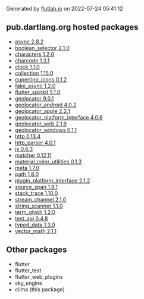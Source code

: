 Generated by [flutlab.io](https://flutlab.io) on 2022-07-24 05:41:12


## pub.dartlang.org hosted packages

 - [async 2.8.2](https://pub.dartlang.org/packages/async/versions/2.8.2)
 - [boolean_selector 2.1.0](https://pub.dartlang.org/packages/boolean_selector/versions/2.1.0)
 - [characters 1.2.0](https://pub.dartlang.org/packages/characters/versions/1.2.0)
 - [charcode 1.3.1](https://pub.dartlang.org/packages/charcode/versions/1.3.1)
 - [clock 1.1.0](https://pub.dartlang.org/packages/clock/versions/1.1.0)
 - [collection 1.15.0](https://pub.dartlang.org/packages/collection/versions/1.15.0)
 - [cupertino_icons 0.1.2](https://pub.dartlang.org/packages/cupertino_icons/versions/0.1.2)
 - [fake_async 1.2.0](https://pub.dartlang.org/packages/fake_async/versions/1.2.0)
 - [flutter_spinkit 5.1.0](https://pub.dartlang.org/packages/flutter_spinkit/versions/5.1.0)
 - [geolocator 9.0.1](https://pub.dartlang.org/packages/geolocator/versions/9.0.1)
 - [geolocator_android 4.0.2](https://pub.dartlang.org/packages/geolocator_android/versions/4.0.2)
 - [geolocator_apple 2.2.1](https://pub.dartlang.org/packages/geolocator_apple/versions/2.2.1)
 - [geolocator_platform_interface 4.0.6](https://pub.dartlang.org/packages/geolocator_platform_interface/versions/4.0.6)
 - [geolocator_web 2.1.6](https://pub.dartlang.org/packages/geolocator_web/versions/2.1.6)
 - [geolocator_windows 0.1.1](https://pub.dartlang.org/packages/geolocator_windows/versions/0.1.1)
 - [http 0.13.4](https://pub.dartlang.org/packages/http/versions/0.13.4)
 - [http_parser 4.0.1](https://pub.dartlang.org/packages/http_parser/versions/4.0.1)
 - [js 0.6.3](https://pub.dartlang.org/packages/js/versions/0.6.3)
 - [matcher 0.12.11](https://pub.dartlang.org/packages/matcher/versions/0.12.11)
 - [material_color_utilities 0.1.3](https://pub.dartlang.org/packages/material_color_utilities/versions/0.1.3)
 - [meta 1.7.0](https://pub.dartlang.org/packages/meta/versions/1.7.0)
 - [path 1.8.0](https://pub.dartlang.org/packages/path/versions/1.8.0)
 - [plugin_platform_interface 2.1.2](https://pub.dartlang.org/packages/plugin_platform_interface/versions/2.1.2)
 - [source_span 1.8.1](https://pub.dartlang.org/packages/source_span/versions/1.8.1)
 - [stack_trace 1.10.0](https://pub.dartlang.org/packages/stack_trace/versions/1.10.0)
 - [stream_channel 2.1.0](https://pub.dartlang.org/packages/stream_channel/versions/2.1.0)
 - [string_scanner 1.1.0](https://pub.dartlang.org/packages/string_scanner/versions/1.1.0)
 - [term_glyph 1.2.0](https://pub.dartlang.org/packages/term_glyph/versions/1.2.0)
 - [test_api 0.4.8](https://pub.dartlang.org/packages/test_api/versions/0.4.8)
 - [typed_data 1.3.0](https://pub.dartlang.org/packages/typed_data/versions/1.3.0)
 - [vector_math 2.1.1](https://pub.dartlang.org/packages/vector_math/versions/2.1.1)

## Other packages

 - flutter
 - flutter_test
 - flutter_web_plugins
 - sky_engine
 - clima (this package)

